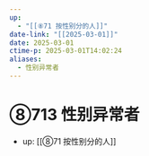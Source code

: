 ```yaml
---
up:
  - "[[⑧71 按性别分的人]]"
date-link: "[[2025-03-01]]"
date: 2025-03-01
ctime-p: 2025-03-01T14:02:24
aliases:
  - 性别异常者
---
```


# ⑧713 性别异常者

- up: [[⑧71 按性别分的人]]
